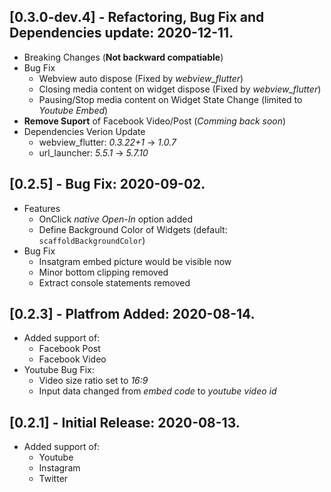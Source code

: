 ## [0.3.0-dev.4] - Refactoring, Bug Fix and Dependencies update: 2020-12-11.
* Breaking Changes (**Not backward compatiable**)
* Bug Fix
    * Webview auto dispose (Fixed by *webview_flutter*)
    * Closing media content on widget dispose (Fixed by *webview_flutter*)
    * Pausing/Stop media content on Widget State Change (limited to *Youtube Embed*)
* **Remove Suport** of Facebook Video/Post (*Comming back soon*)
* Dependencies Verion Update
    * webview_flutter: *0.3.22+1* -> *1.0.7*
    * url_launcher: *5.5.1* -> *5.7.10*

## [0.2.5] - Bug Fix: 2020-09-02.
* Features
    * OnClick *native Open-In* option added
    * Define Background Color of Widgets (default: `scaffoldBackgroundColor`)
* Bug Fix
    * Insatgram embed picture would be visible now
    * Minor bottom clipping removed
    * Extract console statements removed 

## [0.2.3] - Platfrom Added: 2020-08-14.
* Added support of:
    * Facebook Post
    * Facebook Video
* Youtube Bug Fix:
    * Video size ratio set to *16:9*
    * Input data changed from *embed code* to *youtube video id*

## [0.2.1] - Initial Release: 2020-08-13.
* Added support of: 
    * Youtube
    * Instagram 
    * Twitter
